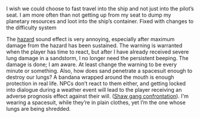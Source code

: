 
I wish we could choose to fast travel into the ship and not just into the pilot’s seat. I am more often than not getting up from my seat to dump my planetary resources and loot into the ship’s container.
	Fixed with changes to the difficulty system

The [hazard](Ailments.md) sound effect is very annoying, especially after maximum damage from the hazard has been sustained. The warning is warranted when the player has time to react, but after I have already received severe lung damage in a sandstorm, I no longer need the persistent beeping. The damage is done; I am aware. At least change the warning to be every minute or something. Also, how does sand penetrate a spacesuit enough to destroy our lungs? A bandana wrapped around the mouth is enough protection in real life.
NPCs don’t react to them either, and getting locked into dialogue during a weather event will lead to the player receiving an adverse prognosis effect against their will. ([Shaw gang confrontation](The%20Empty%20Nest.md)). I'm wearing a spacesuit, while they’re in plain clothes, yet I’m the one whose lungs are being shredded.

